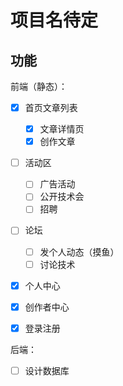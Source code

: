 # 项目名待定



## 功能

前端（静态）：

- [x] 首页文章列表
  - [x] 文章详情页
  - [x] 创作文章
- [ ] 活动区
  - [ ] 广告活动
  - [ ] 公开技术会
  - [ ] 招聘
- [ ] 论坛
  - [ ] 发个人动态（摸鱼）
  - [ ] 讨论技术
- [x] 个人中心
- [x] 创作者中心
- [x] 登录注册



后端：

- [ ] 设计数据库

